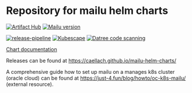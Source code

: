 # Repository for mailu helm charts

[![Artifact Hub](https://img.shields.io/endpoint?url=https://artifacthub.io/badge/repository/mailu)](https://artifacthub.io/packages/search?repo=mailu)
[![Mailu version](https://img.shields.io/badge/dynamic/yaml?url=https%3A%2F%2Fmailu.github.io%2Fhelm-charts%2Findex.yaml&query=%24.entries.mailu%5B%3A1%5D.appVersion&style=flat-square&label=AppVersion)](https://github.com/Mailu/Mailu)


[![release-pipeline](https://github.com/caellach/mailu-helm-charts/actions/workflows/publish-chart.yaml/badge.svg?branch=master)](https://github.com/caellach/mailu-helm-charts/actions/workflows/publish-chart.yaml)
[![Kubescape](https://github.com/caellach/mailu-helm-charts/actions/workflows/kubescape.yaml/badge.svg?branch=master)](https://github.com/caellach/mailu-helm-charts/actions/workflows/kubescape.yaml)
[![Datree code scanning](https://github.com/caellach/mailu-helm-charts/actions/workflows/datree.yaml/badge.svg?branch=master)](https://github.com/caellach/mailu-helm-charts/actions/workflows/datree.yaml)

[Chart documentation](mailu/README.md)


Releases can be found at https://caellach.github.io/mailu-helm-charts/

A comprehensive guide how to set up mailu on a manages k8s cluster (oracle cloud) can be found at https://just-4.fun/blog/howto/oc-k8s-mailu/ (external resource).
